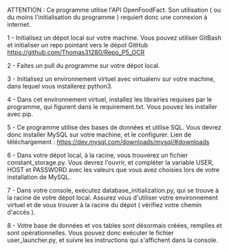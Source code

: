 ATTENTION : Ce programme utilise l'API OpenFoodFact. Son utilisation ( ou du moins l'initialisation du programme ) requiert donc une connexion à internet.

1 - Initialisez un dépot local sur votre machine. Vous pouvez utiliser GitBash et initialiser un repo pointant vers le dépot GitHub https://github.com/Thomas31280/Repo_P5_OCR

2 - Faites un pull du programme sur votre dépot local.

3 - Initialisez un environnement virtuel avec virtualenv sur votre machine, dans lequel vous installerez python3.

4 - Dans cet environnement virtuel, installez les librairies requises par le programme, qui figurent dans le requirement.txt. Vous pouvez les installer avec pip.

5 - Ce programme utilise des bases de données et utilise SQL. Vous devrez donc installer MySQL sur votre machine, et le configurer. Lien de téléchargement : https://dev.mysql.com/downloads/mysql/#downloads

6 - Dans votre dépot local, à la racine, vous trouverez un fichier constant_storage.py. Vous devrez l'ouvrir, et compléter la variable USER, HOST et PASSWORD avec les valeurs que vous avez choisies lors de votre installation de MySQL.

7 - Dans votre console, exécutez database_initialization.py, qui se trouve à la racine de votre dépot local. Assurez vous d'utiliser votre environnement virtuel et de vous trouver à la racine du dépot ( vérifiez votre chemin d'accès ).

8 - Votre base de données et vos tables sont désormais créées, remplies et sont opérationnelles. Vous pouvez donc exécuter le fichier user_launcher.py, et suivre les instructions qui s'affichent dans la console.
